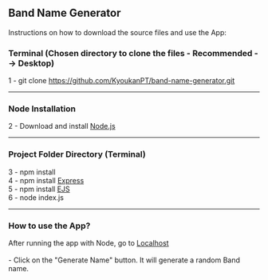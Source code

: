 <h2>Band Name Generator</h2>

<p>Instructions on how to download the source files and use the App: </p>

<h3>Terminal (Chosen directory to clone the files - Recommended --> Desktop)</h3>

1 - git clone https://github.com/KyoukanPT/band-name-generator.git

<hr>

<h3>Node Installation</h3>
 
 2 - Download and install <a href="https://nodejs.org/en/download"> Node.js </a> <br> 

<hr>

<h3>Project Folder Directory (Terminal)</h3>

3 - npm install <br>
4 - npm install <a href="https://expressjs.com/en/starter/installing.html"> Express </a> <br>
5 - npm install <a href="https://ejs.co/"> EJS </a> <br>
6 - node index.js <br>
<hr>
<h3>How to use the App?</h3>
<p>After running the app with Node, go to <a href="http://localhost:3000/">Localhost</a> <br><br> 
 - Click on the "Generate Name" button. It will generate a random Band name. </p>
